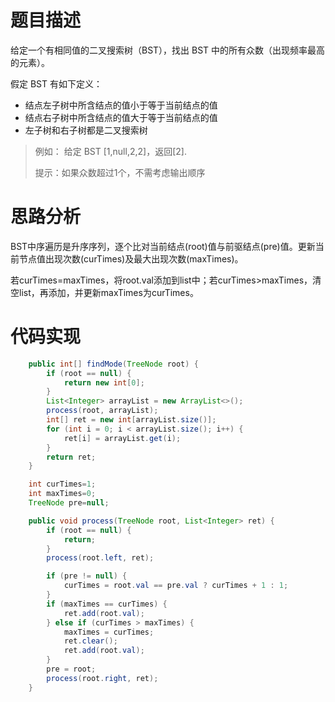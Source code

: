 # 题目描述
给定一个有相同值的二叉搜索树（BST），找出 BST 中的所有众数（出现频率最高的元素）。

假定 BST 有如下定义：

- 结点左子树中所含结点的值小于等于当前结点的值
- 结点右子树中所含结点的值大于等于当前结点的值
- 左子树和右子树都是二叉搜索树

> 例如：
> 给定 BST [1,null,2,2]，返回[2].
> 
> 提示：如果众数超过1个，不需考虑输出顺序

# 思路分析
BST中序遍历是升序序列，逐个比对当前结点(root)值与前驱结点(pre)值。更新当前节点值出现次数(curTimes)及最大出现次数(maxTimes)。

若curTimes=maxTimes，将root.val添加到list中；若curTimes>maxTimes，清空list，再添加，并更新maxTimes为curTimes。
# 代码实现
```java
    public int[] findMode(TreeNode root) {
        if (root == null) {
            return new int[0];
        }
        List<Integer> arrayList = new ArrayList<>();
        process(root, arrayList);
        int[] ret = new int[arrayList.size()];
        for (int i = 0; i < arrayList.size(); i++) {
            ret[i] = arrayList.get(i);
        }
        return ret;
    }

    int curTimes=1;
    int maxTimes=0;
    TreeNode pre=null;

    public void process(TreeNode root, List<Integer> ret) {
        if (root == null) {
            return;
        }
        process(root.left, ret);

        if (pre != null) {
            curTimes = root.val == pre.val ? curTimes + 1 : 1;
        }
        if (maxTimes == curTimes) {
            ret.add(root.val);
        } else if (curTimes > maxTimes) {
            maxTimes = curTimes;
            ret.clear();
            ret.add(root.val);
        }
        pre = root;
        process(root.right, ret);
    }

```